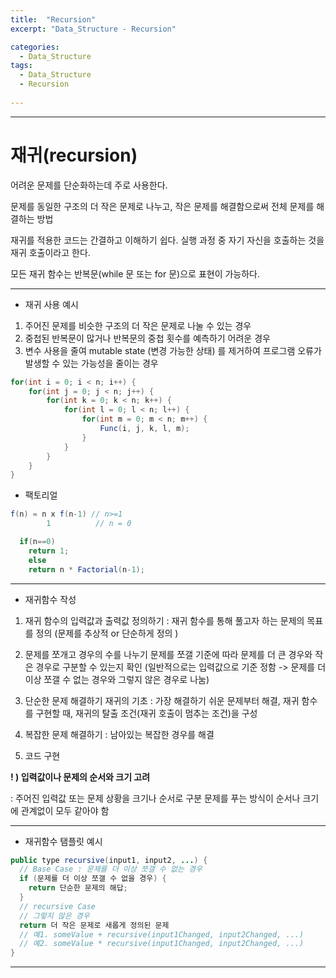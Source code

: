 ```yaml
---
title:  "Recursion"
excerpt: "Data_Structure - Recursion"

categories:
  - Data_Structure
tags:
  - Data_Structure
  - Recursion
  
---
```


***

# 재귀(recursion)


어려운 문제를 단순화하는데 주로 사용한다. 

문제를 동일한 구조의 더 작은 문제로 나누고, 
작은 문제를 해결함으로써 전체 문제를 해결하는 방법 

재귀를 적용한 코드는 간결하고 이해하기 쉽다. 
실행 과정 중 자기 자신을 호출하는 것을 재귀 호출이라고 한다. 

모든 재귀 함수는 반복문(while 문 또는 for 문)으로 표현이 가능하다. 

***

-  재귀 사용 예시


1. 주어진 문제를 비슷한 구조의 더 작은 문제로 나눌 수 있는 경우
2. 중첩된 반복문이 많거나 반복문의 중첩 횟수를 예측하기 어려운 경우
3. 변수 사용을 줄여 mutable state (변경 가능한 상태) 를 제거하여 
   프로그램 오류가 발생할 수 있는 가능성을 줄이는 경우

```java
for(int i = 0; i < n; i++) {
	for(int j = 0; j < n; j++) {
		for(int k = 0; k < n; k++) {
			for(int l = 0; l < n; l++) {
				for(int m = 0; m < n; m++) {
					Func(i, j, k, l, m);
				}
			}
		}
	}
}
```

- 팩토리얼

```java
f(n) = n x f(n-1) // n>=1
        1          // n = 0

  if(n==0)
	return 1;
    else 
	return n * Factorial(n-1);
```

***

- 재귀함수 작성 

1. 재귀 함수의 입력값과 출력값 정의하기
: 재귀 함수를 통해 풀고자 하는 문제의 목표를 정의 
  (문제를 추상적 or 단순하게 정의 )

2. 문제를 쪼개고 경우의 수를 나누기
문제를 쪼갤 기준에 따라 문제를 더 큰 경우와 작은 경우로 구분할 수 있는지 확인
(일반적으로는 입력값으로 기준 정함
-> 문제를 더 이상 쪼갤 수 없는 경우와 그렇지 않은 경우로 나눔)

3. 단순한 문제 해결하기
재귀의 기초 : 가장 해결하기 쉬운 문제부터 해결, 재귀 함수를 구현할 때, 재귀의 탈출 조건(재귀 호출이 멈추는 조건)을 구성

4. 복잡한 문제 해결하기
: 남아있는 복잡한 경우를 해결

5. 코드 구현

**! ) 입력값이나 문제의 순서와 크기 고려**

: 주어진 입력값 또는 문제 상황을 크기나 순서로 구분
  문제를 푸는 방식이 순서나 크기에 관계없이 모두 같아야 함

***

- 재귀함수 탬플릿 예시

```java
public type recursive(input1, input2, ...) {
  // Base Case : 문제를 더 이상 쪼갤 수 없는 경우
  if (문제를 더 이상 쪼갤 수 없을 경우) {
    return 단순한 문제의 해답;
  }
  // recursive Case
  // 그렇지 않은 경우
  return 더 작은 문제로 새롭게 정의된 문제
  // 예1. someValue + recursive(input1Changed, input2Changed, ...)
  // 예2. someValue * recursive(input1Changed, input2Changed, ...)
}
```

***
